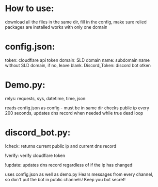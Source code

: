 # How to use:
download all the files in the same dir, fill in the config,
make sure relied packages are installed
works with only one domain

# config.json:
token: cloudflare api token
domain: SLD domain
name: subdomain name without SLD domain, if no, leave blank.
Discord_Token: discord bot otken

# Demo.py:
relys: requests, sys, datetime, time, json

reads config.json as config - must be in same dir
checks public ip every 200 seconds, updates dns record when needed
while true dead loop

# discord_bot.py:

!check:
returns current public ip and current dns record

!verify:
verify cloudflare token

!update:
updates dns record regardless of if the ip has changed

uses config.json as well as demo.py
Hears messages from every channel, so don't put the bot in public channels! Keep you bot secret!

